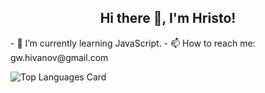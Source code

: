 <h2 align="center">Hi there 👋, I'm Hristo!</h2>
- 🌱 I’m currently learning JavaScript. 
- 📫 How to reach me: gw.hivanov@gmail.com

![Top Languages Card](https://github-readme-stats.vercel.app/api/top-langs/?username=shinokada)

<!--
**hristogwivanov/hristogwivanov** is a ✨ _special_ ✨ repository because its `README.md` (this file) appears on your GitHub profile.

Here are some ideas to get you started:

- 🔭 I’m currently working on ...
- 🌱 I’m currently learning ...
- 👯 I’m looking to collaborate on ...
- 🤔 I’m looking for help with ...
- 💬 Ask me about ...
- 📫 How to reach me: ...
- 😄 Pronouns: ...
- ⚡ Fun fact: ...
-->
